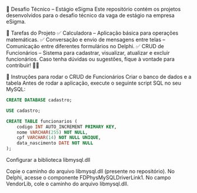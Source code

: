🚀 Desafio Técnico – Estágio eSigma
Este repositório contém os projetos desenvolvidos para o desafio técnico da vaga de estágio na empresa eSigma.

📂 Tarefas do Projeto
✅ Calculadora – Aplicação básica para operações matemáticas.
✅ Conversação e envio de mensagens entre telas – Comunicação entre diferentes formulários no Delphi.
✅ CRUD de Funcionários – Sistema para cadastrar, visualizar, atualizar e excluir funcionários.
Caso tenha dúvidas ou sugestões, fique à vontade para contribuir! 🚀🎯

📌 Instruções para rodar o CRUD de Funcionários
Criar o banco de dados e a tabela
Antes de rodar a aplicação, execute o seguinte script SQL no seu MySQL:

```sql
CREATE DATABASE cadastro;

USE cadastro;

CREATE TABLE funcionarios (
    codigo INT AUTO_INCREMENT PRIMARY KEY,
    nome VARCHAR(255) NOT NULL,
    cpf VARCHAR(14) NOT NULL UNIQUE,
    data_nascimento DATE NOT NULL
);
```
Configurar a biblioteca libmysql.dll

Copie o caminho do arquivo libmysql.dll (presente no repositório).
No Delphi, acesse o componente FDPhysMySQLDriverLink1.
No campo VendorLib, cole o caminho do arquivo libmysql.dll.
